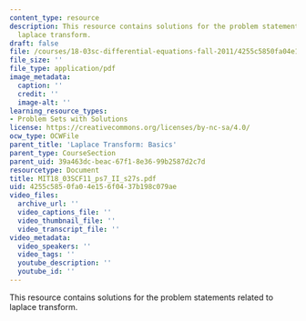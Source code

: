 ```yaml
---
content_type: resource
description: This resource contains solutions for the problem statements related to
  laplace transform.
draft: false
file: /courses/18-03sc-differential-equations-fall-2011/4255c5850fa04e156f0437b198c079ae_MIT18_03SCF11_ps7_II_s27s.pdf
file_size: ''
file_type: application/pdf
image_metadata:
  caption: ''
  credit: ''
  image-alt: ''
learning_resource_types:
- Problem Sets with Solutions
license: https://creativecommons.org/licenses/by-nc-sa/4.0/
ocw_type: OCWFile
parent_title: 'Laplace Transform: Basics'
parent_type: CourseSection
parent_uid: 39a463dc-beac-67f1-8e36-99b2587d2c7d
resourcetype: Document
title: MIT18_03SCF11_ps7_II_s27s.pdf
uid: 4255c585-0fa0-4e15-6f04-37b198c079ae
video_files:
  archive_url: ''
  video_captions_file: ''
  video_thumbnail_file: ''
  video_transcript_file: ''
video_metadata:
  video_speakers: ''
  video_tags: ''
  youtube_description: ''
  youtube_id: ''
---
```

This resource contains solutions for the problem statements related to laplace transform.